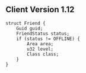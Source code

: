 ## Client Version 1.12

```rust,ignore
struct Friend {
    Guid guid;    
    FriendStatus status;    
    if (status != OFFLINE) {        
        Area area;        
        u32 level;        
        Class class;        
    }    
}

```

